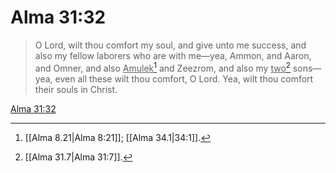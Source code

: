 # Alma 31:32

> O Lord, wilt thou comfort my soul, and give unto me success, and also my fellow laborers who are with me—yea, Ammon, and Aaron, and Omner, and also <u>Amulek</u>[^a] and Zeezrom, and also my <u>two</u>[^b] sons—yea, even all these wilt thou comfort, O Lord. Yea, wilt thou comfort their souls in Christ.

[Alma 31:32](https://www.churchofjesuschrist.org/study/scriptures/bofm/alma/31?lang=eng&id=p32#p32)


[^a]: [[Alma 8.21|Alma 8:21]]; [[Alma 34.1|34:1]].  
[^b]: [[Alma 31.7|Alma 31:7]].  
